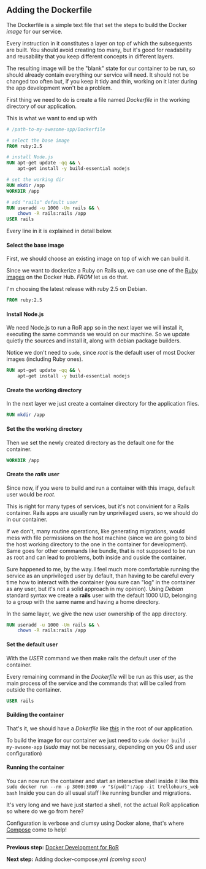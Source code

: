 ## Adding the Dockerfile

The Dockerfile is a simple text file that set the steps to build the Docker _image_ for our service.

Every instruction in it constitutes a layer on top of which the subsequents are built.
You should avoid creating too many, but it's good for readability and reusability that you keep different concepts in different layers.

The resulting image will be the "blank" state for our container to be run, so should already contain everything our service will need. It should not be changed too often but, if you keep it tidy and thin, working on it later during the app development won't be a problem.

First thing we need to do is create a file named _Dockerfile_ in the working directory of our application.

This is what we want to end up with
```Dockerfile
# /path-to-my-awesome-app/Dockerfile

# select the base image
FROM ruby:2.5

# install Node.js
RUN apt-get update -qq && \
    apt-get install -y build-essential nodejs

# set the working dir
RUN mkdir /app
WORKDIR /app

# add "rails" default user
RUN useradd -u 1000 -Um rails && \
    chown -R rails:rails /app
USER rails
```

Every line in it is explained in detail below.


#### Select the base image

First, we should choose an existing image on top of wich we can build it.

Since we want to dockerize a Ruby on Rails up, we can use one of the [Ruby images](ciao) on the Docker Hub.
_FROM_ let us do that.

I'm choosing the latest release with ruby 2.5 on Debian.
```Dockerfile
FROM ruby:2.5
```


#### Install Node.js

We need Node.js to run a RoR app so in the next layer we will install it, executing the same commands we would on our machine.
So we update quietly the sources and install it, along with debian package builders.

Notice we don't need to ```sudo```, since _root_ is the default user of most Docker images (including Ruby ones).
```Dockerfile
RUN apt-get update -qq && \
    apt-get install -y build-essential nodejs
```


#### Create the working directory

In the next layer we just create a container directory for the application files.
```Dockerfile
RUN mkdir /app
```


#### Set the the working directory

Then we set the newly created directory as the default one for the container.
```Dockerfile
WORKDIR /app
```


#### Create the _rails_ user

Since now, if you were to build and run a container with this image, default user would be _root_.

This is right for many types of services, but it's not convinient for a Rails container.
Rails apps are usually run by unprivilaged users, so we should do in our container.

If we don't, many routine operations, like generating migrations, would mess with file permissions on the host machine
(since we are going to bind the host working directory to the one in the container for development).
Same goes for other commands like bundle, that is not supposed to be run as root and can lead to problems, both inside and ouside the container.

Sure happened to me, by the way.
I feel much more comfortable running the service as an unprivileged user by default, than having to be careful every time how to interact with the container
(you sure can "log" in the container as any user, but it's not a solid approach in my opinion).
Using _Debian_ standard syntax we create a **rails**  user with the default 1000 UID, belonging to a group with the same name and having a home directory. 

In the same layer, we give the new user ownership of the app directory.
```Dockerfile
RUN useradd -u 1000 -Um rails && \
    chown -R rails:rails /app
```

#### Set the default user

With the _USER_ command we then make rails the default user of the container.

Every remaining command in the _Dockerfile_ will be run as this user,
as the main process of the service and the commands that will be called from outside the container.
```Dockerfile
USER rails
```

#### Building the container

That's it, we should have a _Dokerfile_ like [_this_](https://github.com/rubynetti/ror-docker-templates/blob/master/basic/Dockerfile) in the root of our application.

To build the image for our container we just need to ```sudo docker build . my-awsome-app```
(_sudo_ may not be necessary, depending on you OS and user configuration)


#### Running the container

You can now run the container and start an interactive shell inside it like this
``` sudo docker run --rm -p 3000:3000 -v "$(pwd)":/app -it trellohours_web bash```
Inside you can do all usual staff like running bundler and migrations.

It's very long and we have just started a shell, not the actual RoR application so where do we go from here?

Configuration is verbose and clumsy using Docker alone, that's where [Compose](https://docs.docker.com/compose/) come to help!


<hr/>

**Previous step:**
[Docker Development for RoR](/_posts/2018-04-13-docker-rails-development.md)

**Next step:**
Adding docker-compose.yml _(coming soon)_
